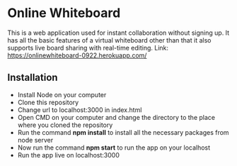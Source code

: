 
# Online Whiteboard

This is a web application used for instant collaboration without signing up. It has all the basic features of a virtual whiteboard other than that it also supports live board sharing with real-time editing. Link: https://onlinewhiteboard-0922.herokuapp.com/


## Installation

* Install Node on your computer
* Clone this repository
* Change url to localhost:3000 in index.html
* Open CMD on your computer and change the directory to the place where you cloned the repository
* Run the command **npm install** to install all the necessary packages from node server
* Now run the command **npm start** to run the app on your localhost
* Run the app live on localhost:3000